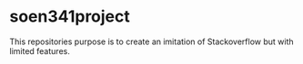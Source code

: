 # soen341project
This repositories purpose is to create an imitation of Stackoverflow but with limited features.
